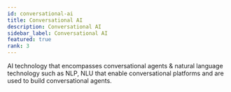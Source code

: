 ```yaml
---
id: conversational-ai
title: Conversational AI
description: Conversational AI
sidebar_label: Conversational AI
featured: true
rank: 3
---
```


AI technology that encompasses conversational agents & natural language technology such as NLP, NLU that enable conversational platforms and are used to build conversational agents.
